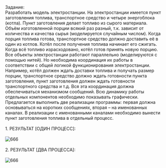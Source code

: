 Задание:<br>
Разработать модель электростанции. На электростанции имеется пункт заготовления топлива, транспортное средство и четыре энергоблока (котла). Пункт заготовления делает топливо из сырого материала. Объём изготовленной порции всякий раз разный, т.к. зависит от количества и качества сырья (моделируется случайным числом). Когда порция топлива готова, транспортное средство должно доставить её в один из котлов. Котёл после получения топлива начинает его сжигать. Когда всё топливо израсходовано, котёл готов принять новую порцию. Все объекты электростанции работают параллельно (моделируются с помощью нитей). Но необходима координация их работы в соответствии с общей логикой функционирования электростанции. Например, котёл должен ждать доставки топлива и получать размер порции, транспортное средство должно ждать готовности пункта заготовления, пункт заготовления должен ждать готовности транспортного средства и т.д. Вся эта координация должна обеспечиваться механизмом сообщений. Всю динамику работы отдельных компонентов необходимо показывать графически. Предлагается выполнить две реализации программы: первая должна основываться на коротких сообщениях, вторая – на именованных каналах. В реализации с именованными каналами необходимо вынести пункт заготовления топлива в отдельный процесс.
<br><br>1. РЕЗУЛЬТАТ [ОДИН ПРОЦЕСС]:<br><br>
![666](https://github.com/pirocsilin/educational/assets/97364957/03cd0b3b-9fb9-4c2d-96f2-78c6f7117419)
<br><br>2. РЕЗУЛЬТАТ [ДВА ПРОЦЕССА]:<br><br>
![666](https://github.com/pirocsilin/educational/assets/97364957/60ec5256-19cb-4b91-8c03-3602b854ce3f)


